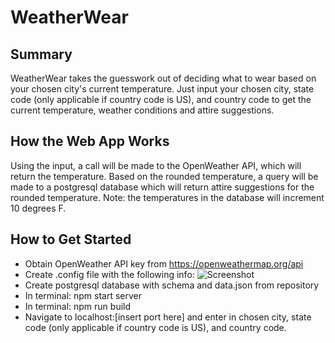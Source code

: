 # WeatherWear #

## Summary ##
  WeatherWear takes the guesswork out of deciding what to wear based on your chosen city's current temperature. Just input your chosen city, state code (only applicable if country code is US), and country code to get the current temperature, weather conditions and attire suggestions.

## How the Web App Works ##
  Using the input, a call will be made to the OpenWeather API, which will return the temperature. Based on the rounded temperature, a query will be made to a postgresql database which will return attire suggestions for the rounded temperature. Note: the temperatures in the database will increment 10 degrees F.

## How to Get Started ##
* Obtain OpenWeather API key from https://openweathermap.org/api
* Create .config file with the following info:
![Screenshot](assets/config_instructions.png?raw=true)
* Create postgresql database with schema and data.json from repository
* In terminal: npm start server
* In terminal: npm run build
* Navigate to localhost:[insert port here] and enter in chosen city, state code (only applicable if country code is US), and country code.
